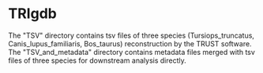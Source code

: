 # TRIgdb

The "TSV" directory contains tsv files of three species (Tursiops_truncatus, Canis_lupus_familiaris, Bos_taurus) reconstruction by the TRUST software.
The "TSV_and_metadata" directory contains metadata files merged with tsv files of three species for downstream analysis directly.



